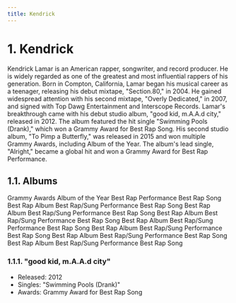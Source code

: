 ```yaml
---
title: Kendrick
---
```


# 1. Kendrick

Kendrick Lamar is an American rapper, songwriter, and record producer. He is widely regarded as one of the greatest and most influential rappers of his generation. Born in Compton, California, Lamar began his musical career as a teenager, releasing his debut mixtape, "Section.80," in 2004. He gained widespread attention with his second mixtape, "Overly Dedicated," in 2007, and signed with Top Dawg Entertainment and Interscope Records.
Lamar's breakthrough came with his debut studio album, "good kid, m.A.A.d city," released in 2012. The album featured the hit single "Swimming Pools (Drank)," which won a Grammy Award for Best Rap Song. His second studio album, "To Pimp a Butterfly," was released in 2015 and won multiple Grammy Awards, including Album of the Year. The album's lead single, "Alright," became a global hit and won a Grammy Award for Best Rap Performance.

## 1.1. Albums

Grammy Awards
Album of the Year
Best Rap Performance
Best Rap Song
Best Rap Album
Best Rap/Sung Performance
Best Rap Song
Best Rap Album
Best Rap/Sung Performance
Best Rap Song
Best Rap Album
Best Rap/Sung Performance
Best Rap Song
Best Rap Album
Best Rap/Sung Performance
Best Rap Song
Best Rap Album
Best Rap/Sung Performance
Best Rap Song
Best Rap Album
Best Rap/Sung Performance
Best Rap Song
Best Rap Album
Best Rap/Sung Performance
Best Rap Song

### 1.1.1. "good kid, m.A.A.d city"

- Released: 2012
- Singles: "Swimming Pools (Drank)"
- Awards: Grammy Award for Best Rap Song
